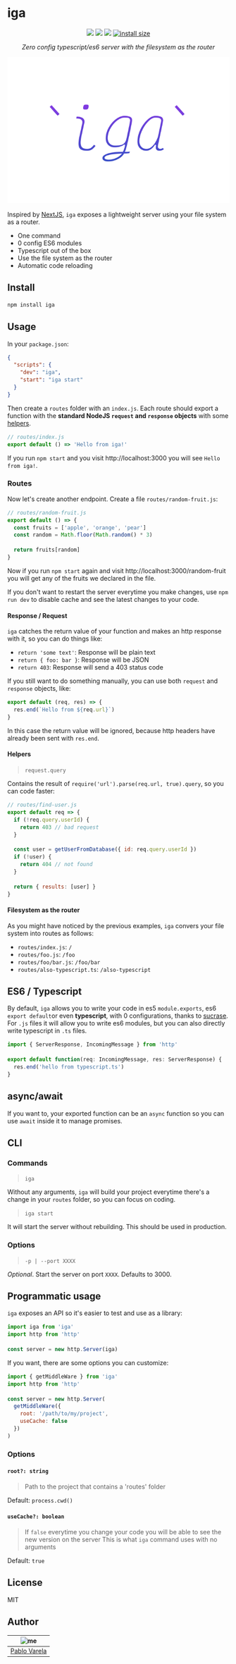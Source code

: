 # iga

<p align="center">
  <a href="https://travis-ci.org/pablopunk/iga"><img src="https://img.shields.io/travis/pablopunk/iga.svg" /></a>
  <a href="https://github.com/pablopunk/miny"><img src="https://img.shields.io/badge/made_with-miny-1eced8.svg" /></a>
  <a href="https://www.npmjs.com/package/iga"><img src="https://img.shields.io/npm/dt/iga.svg" /></a>
  <a href="https://packagephobia.now.sh/result?p=iga"><img src="https://packagephobia.now.sh/badge?p=sucrase" alt="install size"></a>
</p>

<p align="center">
  <i>Zero config typescript/es6 server with the filesystem as the router</i>
</p>

<p align="center">
  <img src="https://raw.githubusercontent.com/pablopunk/art/master/iga/iga.svg?sanitize=true" alt="logo">
</p>

Inspired by [NextJS](https://github.com/zeit/next.js), `iga` exposes a lightweight server using your file system as a router.

- One command
- 0 config ES6 modules
- Typescript out of the box
- Use the file system as the router
- Automatic code reloading

## Install

```sh
npm install iga
```

## Usage

In your `package.json`:

```json
{
  "scripts": {
    "dev": "iga",
    "start": "iga start"
  }
}
```

Then create a `routes` folder with an `index.js`. Each route should export a function with the **standard NodeJS `request` and `response` objects** with some [helpers](#helpers).

```js
// routes/index.js
export default () => 'Hello from iga!'
```

If you run `npm start` and you visit http://localhost:3000 you will see `Hello from iga!`.

### Routes

Now let's create another endpoint. Create a file `routes/random-fruit.js`:

```js
// routes/random-fruit.js
export default () => {
  const fruits = ['apple', 'orange', 'pear']
  const random = Math.floor(Math.random() * 3)

  return fruits[random]
}
```

Now if you run `npm start` again and visit http://localhost:3000/random-fruit you will get any of the fruits we declared in the file.

If you don't want to restart the server everytime you make changes, use `npm run dev` to disable cache and see the latest changes to your code.

#### Response / Request

`iga` catches the return value of your function and makes an http response with it, so you can do things like:

- `return 'some text'`: Response will be plain text
- `return { foo: bar }`: Response will be JSON
- `return 403`: Response will send a 403 status code

If you still want to do something manually, you can use both `request` and `response` objects, like:

```js
export default (req, res) => {
  res.end(`Hello from ${req.url}`)
}
```

In this case the return value will be ignored, because http headers have already been sent with `res.end`.

#### Helpers

> `request.query`

Contains the result of `require('url').parse(req.url, true).query`, so you can code faster:

```js
// routes/find-user.js
export default req => {
  if (!req.query.userId) {
    return 403 // bad request
  }

  const user = getUserFromDatabase({ id: req.query.userId })
  if (!user) {
    return 404 // not found
  }

  return { results: [user] }
}
```

#### Filesystem as the router

As you might have noticed by the previous examples, `iga` convers your file system into routes as follows:

- `routes/index.js`: `/`
- `routes/foo.js`: `/foo`
- `routes/foo/bar.js`: `/foo/bar`
- `routes/also-typescript.ts`: `/also-typescript`

## ES6 / Typescript

By default, `iga` allows you to write your code in es5 `module.exports`, es6 `export default`or even **typescript**, with 0 configurations, thanks to [sucrase](https://sucrase.io). For `.js` files it will allow you to write es6 modules, but you can also directly write typescript in `.ts` files.

```ts
import { ServerResponse, IncomingMessage } from 'http'

export default function(req: IncomingMessage, res: ServerResponse) {
  res.end('hello from typescript.ts')
}
```

## async/await

If you want to, your exported function can be an `async` function so you can use `await` inside it to manage promises.

## CLI

### Commands

> `iga`

Without any arguments, `iga` will build your project everytime there's a change in your `routes` folder, so you can focus on coding.

> `iga start`

It will start the server without rebuilding. This should be used in production.

### Options

> `-p | --port XXXX`

_Optional_. Start the server on port `XXXX`. Defaults to 3000.

####

## Programmatic usage

`iga` exposes an API so it's easier to test and use as a library:

```js
import iga from 'iga'
import http from 'http'

const server = new http.Server(iga)
```

If you want, there are some options you can customize:

```js
import { getMiddleWare } from 'iga'
import http from 'http'

const server = new http.Server(
  getMiddleWare({
    root: '/path/to/my/project',
    useCache: false
  })
)
```

### Options

#### `root?: string`

> Path to the project that contains a 'routes' folder

Default: `process.cwd()`

#### `useCache?: boolean`

> If `false` everytime you change your code you will
> be able to see the new version on the server
> This is what `iga` command uses with no arguments

Default: `true`

## License

MIT

## Author

| ![me](https://gravatar.com/avatar/fa50aeff0ddd6e63273a068b04353d9d?size=100) |
| ---------------------------------------------------------------------------- |
| [Pablo Varela](https://pablo.pink)                                           |
